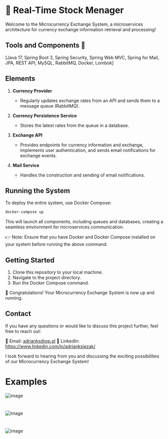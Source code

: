 # 🚀 Real-Time Stock Menager
Welcome to the Microcurrency Exchange System, a microservices architecture for currency exchange information retrieval and processing!

## Tools and Components 🔧
[Java 17, Spring Boot 3, Spring Security, Spring Web MVC, Spring for Mail, JPA, REST API, MySQL, RabbitMQ, Docker, Lombok]

## Elements
1. **Currency Provider**
   - Regularly updates exchange rates from an API and sends them to a message queue (RabbitMQ).

2. **Currency Persistence Service**
   - Stores the latest rates from the queue in a database.

3. **Exchange API**
   - Provides endpoints for currency information and exchange, implements user authentication, and sends email notifications for exchange events.

4. **Mail Service**
   - Handles the construction and sending of email notifications.

## Running the System
To deploy the entire system, use Docker Compose:
```bash
docker-compose up
```

This will launch all components, including queues and databases, creating a seamless environment for microservices communication.

👉 Note: Ensure that you have Docker and Docker Compose installed on your system before running the above command.

## Getting Started
1. Clone this repository to your local machine.
2. Navigate to the project directory.
3. Run the Docker Compose command.

🌟 Congratulations! Your Microcurrency Exchange System is now up and running.

## Contact
If you have any questions or would like to discuss this project further, feel free to reach out:

📧 Email: adrianks@op.pl
👔 LinkedIn: https://www.linkedin.com/in/adrianksiezak/

I look forward to hearing from you and discussing the exciting possibilities of our Microcurrency Exchange System!

# Examples

![image](https://github.com/adixks/exchange-api/assets/83171399/a6260184-2f52-4a62-8444-9887517d904b)
#

![image](https://github.com/adixks/exchange-api/assets/83171399/2dfd1d7b-d3da-4d8c-963c-1f3759e6ddee)
#

![image](https://github.com/adixks/exchange-api/assets/83171399/d262b2e0-bc82-4bd9-ac06-37a96b6e6a28)
